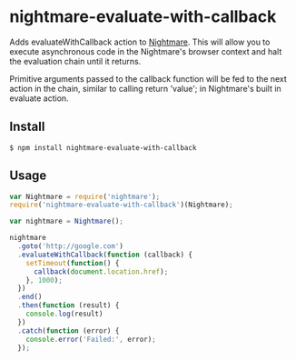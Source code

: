 # nightmare-evaluate-with-callback

Adds evaluateWithCallback action to [Nightmare](https://github.com/segmentio/nightmare). This will allow you to execute asynchronous code in the Nightmare's browser context and halt the evaluation chain until it returns.

Primitive arguments passed to the callback function will be fed to the next action in the chain, similar to calling return 'value'; in Nightmare's built in evaluate action.

## Install
```
$ npm install nightmare-evaluate-with-callback
```

## Usage

```javascript
var Nightmare = require('nightmare');
require('nightmare-evaluate-with-callback')(Nightmare);

var nightmare = Nightmare();

nightmare
  .goto('http://google.com')
  .evaluateWithCallback(function (callback) {
    setTimeout(function() {
      callback(document.location.href);
    }, 1000);
  })
  .end()
  .then(function (result) {
    console.log(result)
  })
  .catch(function (error) {
    console.error('Failed:', error);
  });
```
